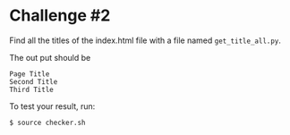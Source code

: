 # Challenge #2

Find all the titles of the index.html file with a file named ```get_title_all.py```.

The out put should be 
```
Page Title
Second Title
Third Title
```

To test your result, run:
```
$ source checker.sh
```